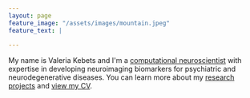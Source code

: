 ```yaml
---
layout: page
feature_image: "/assets/images/mountain.jpeg"
feature_text: |
  
---
```

My name is Valeria Kebets and I'm a [computational neuroscientist](https://valkebets.github.io/about/) with expertise in developing neuroimaging biomarkers for psychiatric and neurodegenerative diseases. You can learn more about my [research projects](https://valkebets.github.io/research/) and [view my CV](https://valkebets.github.io/cv/).
